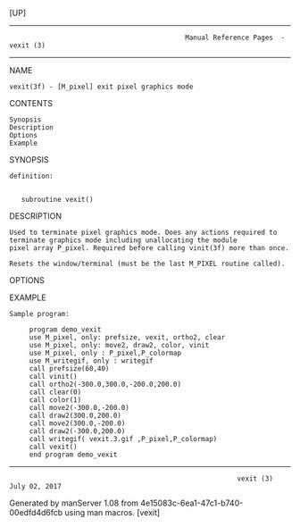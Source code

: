 [UP]

-----------------------------------------------------------------------------------------------------------------------------------
                                                Manual Reference Pages  - vexit (3)
-----------------------------------------------------------------------------------------------------------------------------------
                                                                 
NAME

    vexit(3f) - [M_pixel] exit pixel graphics mode

CONTENTS

    Synopsis
    Description
    Options
    Example

SYNOPSIS

    definition:


       subroutine vexit()



DESCRIPTION

    Used to terminate pixel graphics mode. Does any actions required to terminate graphics mode including unallocating the module
    pixel array P_pixel. Required before calling vinit(3f) more than once.

    Resets the window/terminal (must be the last M_PIXEL routine called).

OPTIONS

EXAMPLE

    Sample program:

         program demo_vexit
         use M_pixel, only: prefsize, vexit, ortho2, clear
         use M_pixel, only: move2, draw2, color, vinit
         use M_pixel, only : P_pixel,P_colormap
         use M_writegif, only : writegif
         call prefsize(60,40)
         call vinit()
         call ortho2(-300.0,300.0,-200.0,200.0)
         call clear(0)
         call color(1)
         call move2(-300.0,-200.0)
         call draw2(300.0,200.0)
         call move2(300.0,-200.0)
         call draw2(-300.0,200.0)
         call writegif( vexit.3.gif ,P_pixel,P_colormap)
         call vexit()
         end program demo_vexit

-----------------------------------------------------------------------------------------------------------------------------------

                                                             vexit (3)                                                July 02, 2017

Generated by manServer 1.08 from 4e15083c-6ea1-47c1-b740-00edfd4d6fcb using man macros.
                                                              [vexit]

